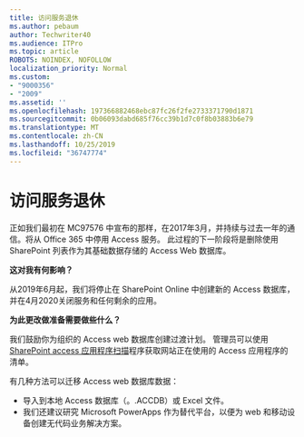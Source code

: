 ```yaml
---
title: 访问服务退休
ms.author: pebaum
author: Techwriter40
ms.audience: ITPro
ms.topic: article
ROBOTS: NOINDEX, NOFOLLOW
localization_priority: Normal
ms.custom:
- "9000356"
- "2009"
ms.assetid: ''
ms.openlocfilehash: 197366882468ebc87fc26f2fe2733371790d1871
ms.sourcegitcommit: 0b06093dabd685f76cc39b1d7c0f8b03883b6e79
ms.translationtype: MT
ms.contentlocale: zh-CN
ms.lasthandoff: 10/25/2019
ms.locfileid: "36747774"
---
```

# <a name="access-services-retirement"></a>访问服务退休

正如我们最初在 MC97576 中宣布的那样，在2017年3月，并持续与过去一年的通信。将从 Office 365 中停用 Access 服务。 此过程的下一阶段将是删除使用 SharePoint 列表作为其基础数据存储的 Access Web 数据库。

**这对我有何影响？**

从2019年6月起，我们将停止在 SharePoint Online 中创建新的 Access 数据库，并在4月2020关闭服务和任何剩余的应用。

**为此更改做准备需要做些什么？**

我们鼓励你为组织的 Access web 数据库创建过渡计划。 管理员可以使用[SharePoint access 应用程序扫描](https://github.com/SharePoint/PnP-Tools/tree/master/Solutions/SharePoint.AccessApp.Scanner)程序获取网站正在使用的 Access 应用程序的清单。

有几种方法可以迁移 Access web 数据库数据：

- 导入到本地 Access 数据库（。.ACCDB）或 Excel 文件。
- 我们还建议研究 Microsoft PowerApps 作为替代平台，以便为 web 和移动设备创建无代码业务解决方案。